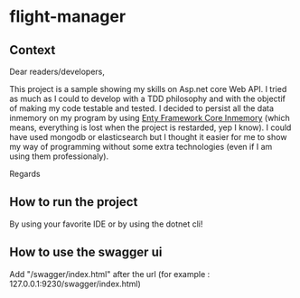 # flight-manager

## Context

Dear readers/developers,

This project is a sample showing my skills on Asp.net core Web API. 
I tried as much as I could to develop with a TDD philosophy and with the objectif of making my code testable and tested.
I decided to persist all the data inmemory on my program by using [Enty Framework Core Inmemory](https://github.com/aspnet/EntityFrameworkCore) (which means, everything is lost when the project is restarded, yep I know).
I could have used mongodb or elasticsearch but I thought it easier for me to show my way of programming without some extra technologies (even if I am using them professionaly).


Regards


## How to run the project

By using your favorite IDE or by using the dotnet cli!

## How to use the swagger ui

Add "/swagger/index.html" after the url (for example : 127.0.0.1:9230/swagger/index.html)
